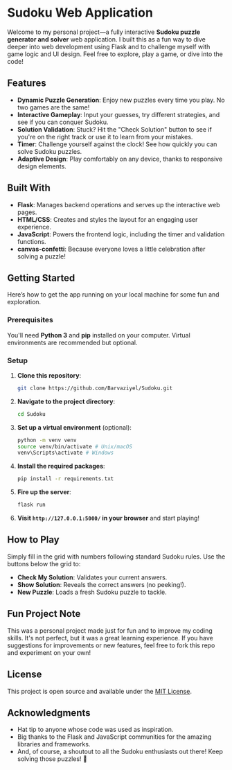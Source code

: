 # Sudoku Web Application

Welcome to my personal project—a fully interactive **Sudoku puzzle generator and solver** web application. I built this as a fun way to dive deeper into web development using Flask and to challenge myself with game logic and UI design. Feel free to explore, play a game, or dive into the code!

## Features

- **Dynamic Puzzle Generation**: Enjoy new puzzles every time you play. No two games are the same!
- **Interactive Gameplay**: Input your guesses, try different strategies, and see if you can conquer Sudoku.
- **Solution Validation**: Stuck? Hit the "Check Solution" button to see if you're on the right track or use it to learn from your mistakes.
- **Timer**: Challenge yourself against the clock! See how quickly you can solve Sudoku puzzles.
- **Adaptive Design**: Play comfortably on any device, thanks to responsive design elements.

## Built With

- **Flask**: Manages backend operations and serves up the interactive web pages.
- **HTML/CSS**: Creates and styles the layout for an engaging user experience.
- **JavaScript**: Powers the frontend logic, including the timer and validation functions.
- **canvas-confetti**: Because everyone loves a little celebration after solving a puzzle!

## Getting Started

Here’s how to get the app running on your local machine for some fun and exploration.

### Prerequisites

You'll need **Python 3** and **pip** installed on your computer. Virtual environments are recommended but optional.

### Setup

1. **Clone this repository**:
    ```bash
    git clone https://github.com/Barvaziyel/Sudoku.git

2. **Navigate to the project directory**:
    ```bash
    cd Sudoku

3. **Set up a virtual environment** (optional):
    ```bash
    python -m venv venv
    source venv/bin/activate # Unix/macOS
    venv\Scripts\activate # Windows

4. **Install the required packages**:
    ```bash
    pip install -r requirements.txt

5. **Fire up the server**:
    ```bash
    flask run

6. **Visit `http://127.0.0.1:5000/` in your browser** and start playing!

## How to Play

Simply fill in the grid with numbers following standard Sudoku rules. Use the buttons below the grid to:
- **Check My Solution**: Validates your current answers.
- **Show Solution**: Reveals the correct answers (no peeking!).
- **New Puzzle**: Loads a fresh Sudoku puzzle to tackle.

## Fun Project Note

This was a personal project made just for fun and to improve my coding skills. It's not perfect, but it was a great learning experience. If you have suggestions for improvements or new features, feel free to fork this repo and experiment on your own!

## License

This project is open source and available under the [MIT License](LICENSE.txt).

## Acknowledgments

- Hat tip to anyone whose code was used as inspiration.
- Big thanks to the Flask and JavaScript communities for the amazing libraries and frameworks.
- And, of course, a shoutout to all the Sudoku enthusiasts out there! Keep solving those puzzles! 🧩